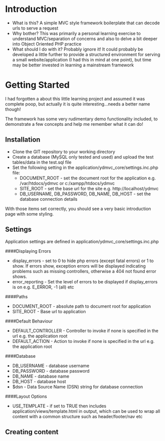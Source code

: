 Introduction
============

+ What is this? A simple MVC style framework boilerplate that can decode urls to serve a request
+ Why bother? This was primarily a personal learning exercise to understand MVC/separation of concerns and also to delve a bit deeper into Object Oriented PHP practice
+ What should I do with it?  Probably ignore it! It could probably be developed a little further to provide a structured environment for serving a small website/application (I had this in mind at one point), but time may be better invested in learning a mainstream framework

Getting Started
===============
I had forgotten a about this little learning project and assumed it was complete poop, but actually it is quite interesting...needs a better name though!

The framework has some very rudimentary demo functionality included, to demonstrate a few concepts and help me remember what it can do! 

Installation
------------

+   Clone the GIT repository to your working directory
+   Create a database (MySQL only tested and used) and upload the test tables/data in the test.sql file
+   Set the following setting in the application/ydmvc_core/settings.inc.php file:
    -   DOCUMENT_ROOT - set the document root for the application e.g. /var/htdocs/ydmvc or c:/xampp/htdocs/ydmvc
    -   SITE_ROOT - set the base url for the site e.g. http://localhost/ydmvc
    -   DB_USERNAME, DB_PASSWORD, DB_NAME, DB_HOST - set the database connection details

With those items set correctly, you should see a very basic introduction page with some styling.

Settings
--------

Application settings are defined in application/ydmvc_core/settings.inc.php

####Displaying Errors
+   display_errors - set to 0 to hide php errors (except fatal errors) or 1 to show.  If errors show, exception errors will be displayed indicating problems such as missing controllers, otherwise a 404 not found error shows.
+   error_reporting - Set the level of errors to be displayed if display_errors is on e.g. E_ERROR, -1 (all) etc

####Paths
+   DOCUMENT_ROOT - absolute path to document root for application
+   SITE_ROOT - Base url to application

####Default Behaviour
+   DEFAULT_CONTROLLER - Controller to invoke if none is specified in the url e.g. the application root
+   DEFAULT_ACTION - Action to invoke if none is specified in the url e.g. the application root

####Database
+   DB_USERNAME - database username
+   DB_PASSWORD - database password
+   DB_NAME - database name
+   DB_HOST - database host
+   $dsn - Data Source Name (DSN) string for database connection

####Layout Options
+   USE_TEMPLATE - if set to TRUE then includes application/views/template.html in output, which can be used to wrap all content with a common structure such as header/footer/nav etc

Creating content
----------------